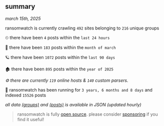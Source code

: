 
## summary
_march 15th, 2025_

ransomwatch is currently crawling `492` sites belonging to `216` unique groups

⏲ there have been `4` posts within the `last 24 hours`

🦈 there have been `183` posts within the `month of march`

🪐 there have been `1072` posts within the `last 90 days`

🏚 there have been `895` posts within the `year of 2025`

_⚙️ there are currently `119` online hosts & `140` custom parsers._

🦕 ransomwatch has been running for `3 years, 6 months and 8 days` and indexed `15526` posts

_all data  [(groups)](http://ransomwhat.telemetry.ltd/groups) and [(posts)](http://ransomwhat.telemetry.ltd/posts) is available in JSON (updated hourly)_

> ransomwatch is fully [open source](https://github.com/joshhighet/ransomwatch#ransomwatch--). please consider [sponsoring](https://github.com/sponsors/joshhighet) if you find it useful!
